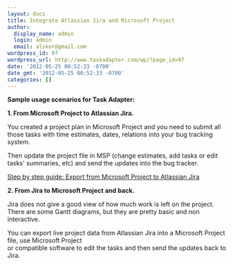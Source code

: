 ```yaml
---
layout: docs
title: Integrate Atlassian Jira and Microsoft Project
author:
  display_name: admin
  login: admin
  email: alskor@gmail.com
wordpress_id: 97
wordpress_url: http://www.taskadapter.com/wp/?page_id=97
date: '2012-05-25 00:52:33 -0700'
date_gmt: '2012-05-25 00:52:33 -0700'
categories: []
---
```

<p><strong>Sample usage scenarios for Task Adapter:</strong></p>
<p><strong>1. From Microsoft Project to Atlassian Jira.</strong></p>
<div>
<p><strong></strong>You created a project plan in Microsoft Project and you need to submit all those tasks with time estimates, dates, relations into your bug tracking system.</p>
<div>
<p>Then update the project file in MSP (change estimates, add tasks or edit tasks' summaries, etc) and send the updates into the bug tracker.</p>
<p><a href="/user-guide/atlassian-jira/atlassian-jira-and-microsoft-project-integration-step-by-step-guide">Step by step guide: Export from Microsoft Project to Atlassian Jira</a><img src="http://www.taskadapter.com/wp-content/uploads/2012/05/jira_msp.PNG" alt="" /></p>
<p><strong>2. From Jira to Microsoft Project and back.</strong></p>
<p>Jira does not give a good view of how much work is left on the project.<br />
There are some Gantt diagrams, but they are pretty basic and non interactive.</p>
<div>You can export live project data from Atlassian Jira into a Microsoft Project file, use Microsoft Project<br />
or compatible software to edit the tasks and then send the updates back to Jira.</div><br />
</div><br />
</div></p>
